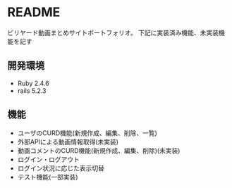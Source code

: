# README
ビリヤード動画まとめサイトポートフォリオ。
下記に実装済み機能、未実装機能を記す

## 開発環境
- Ruby 2.4.6
- rails 5.2.3

## 機能
- ユーザのCURD機能(新規作成、編集、削除、一覧)
- 外部APIによる動画情報取得(未実装)
- 動画コメントのCURD機能(新規作成、編集、削除)(未実装)
- ログイン・ログアウト
- ログイン状況に応じた表示切替
- テスト機能(一部実装)
